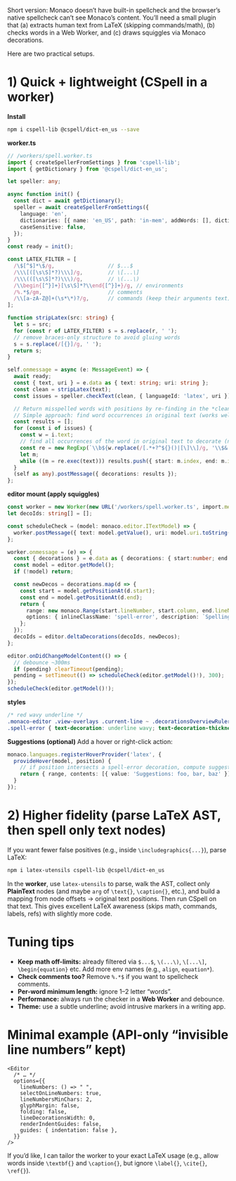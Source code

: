 Short version: Monaco doesn’t have built-in spellcheck and the browser’s native spellcheck can’t see Monaco’s content. You’ll need a small plugin that (a) extracts human text from LaTeX (skipping commands/math), (b) checks words in a Web Worker, and (c) draws squiggles via Monaco decorations.

Here are two practical setups.

# 1) Quick + lightweight (CSpell in a worker)

**Install**

```bash
npm i cspell-lib @cspell/dict-en_us --save
```

**worker.ts**

```ts
// /workers/spell.worker.ts
import { createSpellerFromSettings } from 'cspell-lib';
import { getDictionary } from '@cspell/dict-en_us';

let speller: any;

async function init() {
  const dict = await getDictionary();
  speller = await createSpellerFromSettings({
    language: 'en',
    dictionaries: [{ name: 'en_US', path: 'in-mem', addWords: [], dictionary: dict }],
    caseSensitive: false,
  });
}
const ready = init();

const LATEX_FILTER = [
  /\$[^$]*\$/g,                 // $...$
  /\\\[([\s\S]*?)\\\]/g,        // \[...\]
  /\\\(([\s\S]*?)\\\)/g,        // \(...\)
  /\\begin{[^}]+}[\s\S]*?\\end{[^}]+}/g, // environments
  /%.*$/gm,                     // comments
  /\\[a-zA-Z@]+(\s*\*)?/g,      // commands (keep their arguments text)
];

function stripLatex(src: string) {
  let s = src;
  for (const r of LATEX_FILTER) s = s.replace(r, ' ');
  // remove braces-only structure to avoid gluing words
  s = s.replace(/[{}]/g, ' ');
  return s;
}

self.onmessage = async (e: MessageEvent) => {
  await ready;
  const { text, uri } = e.data as { text: string; uri: string };
  const clean = stripLatex(text);
  const issues = speller.checkText(clean, { languageId: 'latex', uri }).issues;

  // Return misspelled words with positions by re-finding in the *clean* text and mapping back.
  // Simple approach: find word occurrences in original text (works well since we kept arguments).
  const results = [];
  for (const i of issues) {
    const w = i.text;
    // find all occurrences of the word in original text to decorate (naive but fast)
    const re = new RegExp(`\\b${w.replace(/[.*+?^${}()|[\]\\]/g, '\\$&')}\\b`, 'g');
    let m;
    while ((m = re.exec(text))) results.push({ start: m.index, end: m.index + w.length, word: w });
  }
  (self as any).postMessage({ decorations: results });
};
```

**editor mount (apply squiggles)**

```ts
const worker = new Worker(new URL('/workers/spell.worker.ts', import.meta.url), { type: 'module' });
let decoIds: string[] = [];

const scheduleCheck = (model: monaco.editor.ITextModel) => {
  worker.postMessage({ text: model.getValue(), uri: model.uri.toString() });
};

worker.onmessage = (e) => {
  const { decorations } = e.data as { decorations: { start:number; end:number; word:string }[] };
  const model = editor.getModel();
  if (!model) return;

  const newDecos = decorations.map(d => {
    const start = model.getPositionAt(d.start);
    const end = model.getPositionAt(d.end);
    return {
      range: new monaco.Range(start.lineNumber, start.column, end.lineNumber, end.column),
      options: { inlineClassName: 'spell-error', description: `Spelling: ${d.word}` }
    };
  });
  decoIds = editor.deltaDecorations(decoIds, newDecos);
};

editor.onDidChangeModelContent(() => {
  // debounce ~300ms
  if (pending) clearTimeout(pending);
  pending = setTimeout(() => scheduleCheck(editor.getModel()!), 300);
});
scheduleCheck(editor.getModel()!);
```

**styles**

```css
/* red wavy underline */
.monaco-editor .view-overlays .current-line ~ .decorationsOverviewRuler {}
.spell-error { text-decoration: underline wavy; text-decoration-thickness: 1px; }
```

**Suggestions (optional)**
Add a hover or right-click action:

```ts
monaco.languages.registerHoverProvider('latex', {
  provideHover(model, position) {
    // if position intersects a spell-error decoration, compute suggestions in worker (extend worker to return suggestions via speller.suggest)
    return { range, contents: [{ value: 'Suggestions: foo, bar, baz' }] };
  }
});
```

# 2) Higher fidelity (parse LaTeX AST, then spell only text nodes)

If you want fewer false positives (e.g., inside `\includegraphics{...}`), parse LaTeX:

```bash
npm i latex-utensils cspell-lib @cspell/dict-en_us
```

In the **worker**, use `latex-utensils` to parse, walk the AST, collect only **PlainText** nodes (and maybe `arg` of `\text{}`, `\caption{}`, etc.), and build a mapping from node offsets → original text positions. Then run CSpell on that text. This gives excellent LaTeX awareness (skips math, commands, labels, refs) with slightly more code.

# Tuning tips

* **Keep math off-limits:** already filtered via `$...$`, `\(...\)`, `\[...\]`, `\begin{equation}` etc. Add more env names (e.g., `align`, `equation*`).
* **Check comments too?** Remove `%.*$` if you want to spellcheck comments.
* **Per-word minimum length:** ignore 1–2 letter “words”.
* **Performance:** always run the checker in a **Web Worker** and debounce.
* **Theme:** use a subtle underline; avoid intrusive markers in a writing app.

# Minimal example (API-only “invisible line numbers” kept)

```tsx
<Editor
  /* … */
  options={{
    lineNumbers: () => " ",
    selectOnLineNumbers: true,
    lineNumbersMinChars: 2,
    glyphMargin: false,
    folding: false,
    lineDecorationsWidth: 0,
    renderIndentGuides: false,
    guides: { indentation: false },
  }}
/>
```

If you’d like, I can tailor the worker to your exact LaTeX usage (e.g., allow words inside `\textbf{}` and `\caption{}`, but ignore `\label{}`, `\cite{}`, `\ref{}`).
